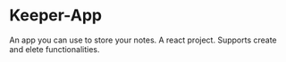 # Keeper-App
An app you can use to store your notes.
A react project.
Supports create and elete functionalities.

